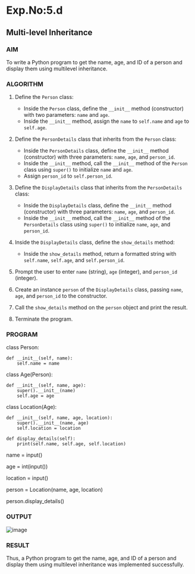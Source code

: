 # Exp.No:5.d
## Multi-level Inheritance

### AIM  
To write a Python program to get the name, age, and ID of a person and display them using multilevel inheritance.

### ALGORITHM

1. Define the `Person` class:
   - Inside the `Person` class, define the `__init__` method (constructor) with two parameters: `name` and `age`.
   - Inside the `__init__` method, assign the `name` to `self.name` and `age` to `self.age`.

2. Define the `PersonDetails` class that inherits from the `Person` class:
   - Inside the `PersonDetails` class, define the `__init__` method (constructor) with three parameters: `name`, `age`, and `person_id`.
   - Inside the `__init__` method, call the `__init__` method of the `Person` class using `super()` to initialize `name` and `age`.
   - Assign `person_id` to `self.person_id`.

3. Define the `DisplayDetails` class that inherits from the `PersonDetails` class:
   - Inside the `DisplayDetails` class, define the `__init__` method (constructor) with three parameters: `name`, `age`, and `person_id`.
   - Inside the `__init__` method, call the `__init__` method of the `PersonDetails` class using `super()` to initialize `name`, `age`, and `person_id`.

4. Inside the `DisplayDetails` class, define the `show_details` method:
   - Inside the `show_details` method, return a formatted string with `self.name`, `self.age`, and `self.person_id`.

5. Prompt the user to enter `name` (string), `age` (integer), and `person_id` (integer).

6. Create an instance `person` of the `DisplayDetails` class, passing `name`, `age`, and `person_id` to the constructor.

7. Call the `show_details` method on the `person` object and print the result.

8. Terminate the program.

### PROGRAM
class Person:

    def __init__(self, name):
        self.name = name

class Age(Person):

    def __init__(self, name, age):
        super().__init__(name)
        self.age = age

class Location(Age):

    def __init__(self, name, age, location):
        super().__init__(name, age)
        self.location = location
    
    def display_details(self):
        print(self.name, self.age, self.location)

name = input()

age = int(input())

location = input()

person = Location(name, age, location)

person.display_details()


### OUTPUT
![image](https://github.com/user-attachments/assets/6afb2d81-7884-4c08-aaf5-ecc4538d9cc8)


### RESULT
Thus, a Python program to get the name, age, and ID of a person and display them using multilevel inheritance was implemented successfully. 
